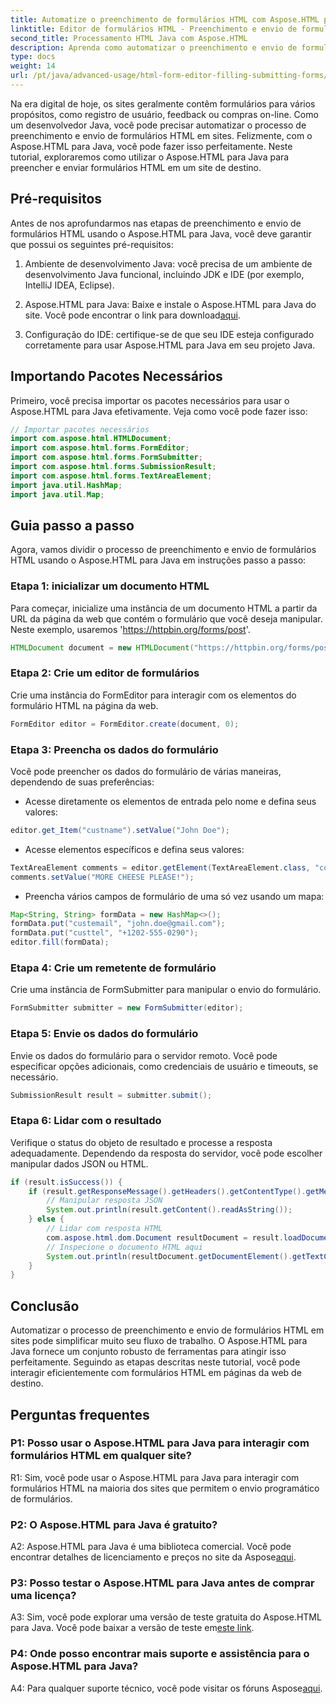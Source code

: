 ```yaml
---
title: Automatize o preenchimento de formulários HTML com Aspose.HTML para Java
linktitle: Editor de formulários HTML - Preenchimento e envio de formulários
second_title: Processamento HTML Java com Aspose.HTML
description: Aprenda como automatizar o preenchimento e envio de formulários HTML com Aspose.HTML para Java. Simplifique a interação na web com este tutorial.
type: docs
weight: 14
url: /pt/java/advanced-usage/html-form-editor-filling-submitting-forms/
---
```

Na era digital de hoje, os sites geralmente contêm formulários para vários propósitos, como registro de usuário, feedback ou compras on-line. Como um desenvolvedor Java, você pode precisar automatizar o processo de preenchimento e envio de formulários HTML em sites. Felizmente, com o Aspose.HTML para Java, você pode fazer isso perfeitamente. Neste tutorial, exploraremos como utilizar o Aspose.HTML para Java para preencher e enviar formulários HTML em um site de destino.

## Pré-requisitos

Antes de nos aprofundarmos nas etapas de preenchimento e envio de formulários HTML usando o Aspose.HTML para Java, você deve garantir que possui os seguintes pré-requisitos:

1. Ambiente de desenvolvimento Java: você precisa de um ambiente de desenvolvimento Java funcional, incluindo JDK e IDE (por exemplo, IntelliJ IDEA, Eclipse).

2.  Aspose.HTML para Java: Baixe e instale o Aspose.HTML para Java do site. Você pode encontrar o link para download[aqui](https://releases.aspose.com/html/java/).

3. Configuração do IDE: certifique-se de que seu IDE esteja configurado corretamente para usar Aspose.HTML para Java em seu projeto Java.

## Importando Pacotes Necessários

Primeiro, você precisa importar os pacotes necessários para usar o Aspose.HTML para Java efetivamente. Veja como você pode fazer isso:

```java
// Importar pacotes necessários
import com.aspose.html.HTMLDocument;
import com.aspose.html.forms.FormEditor;
import com.aspose.html.forms.FormSubmitter;
import com.aspose.html.forms.SubmissionResult;
import com.aspose.html.forms.TextAreaElement;
import java.util.HashMap;
import java.util.Map;
```

## Guia passo a passo

Agora, vamos dividir o processo de preenchimento e envio de formulários HTML usando o Aspose.HTML para Java em instruções passo a passo:

### Etapa 1: inicializar um documento HTML

Para começar, inicialize uma instância de um documento HTML a partir da URL da página da web que contém o formulário que você deseja manipular. Neste exemplo, usaremos 'https://httpbin.org/forms/post'.

```java
HTMLDocument document = new HTMLDocument("https://httpbin.org/forms/post");
```

### Etapa 2: Crie um editor de formulários

Crie uma instância do FormEditor para interagir com os elementos do formulário HTML na página da web.

```java
FormEditor editor = FormEditor.create(document, 0);
```

### Etapa 3: Preencha os dados do formulário

Você pode preencher os dados do formulário de várias maneiras, dependendo de suas preferências:

- Acesse diretamente os elementos de entrada pelo nome e defina seus valores:

```java
editor.get_Item("custname").setValue("John Doe");
```

- Acesse elementos específicos e defina seus valores:

```java
TextAreaElement comments = editor.getElement(TextAreaElement.class, "comments");
comments.setValue("MORE CHEESE PLEASE!");
```

- Preencha vários campos de formulário de uma só vez usando um mapa:

```java
Map<String, String> formData = new HashMap<>();
formData.put("custemail", "john.doe@gmail.com");
formData.put("custtel", "+1202-555-0290");
editor.fill(formData);
```

### Etapa 4: Crie um remetente de formulário

Crie uma instância de FormSubmitter para manipular o envio do formulário.

```java
FormSubmitter submitter = new FormSubmitter(editor);
```

### Etapa 5: Envie os dados do formulário

Envie os dados do formulário para o servidor remoto. Você pode especificar opções adicionais, como credenciais de usuário e timeouts, se necessário.

```java
SubmissionResult result = submitter.submit();
```

### Etapa 6: Lidar com o resultado

Verifique o status do objeto de resultado e processe a resposta adequadamente. Dependendo da resposta do servidor, você pode escolher manipular dados JSON ou HTML.

```java
if (result.isSuccess()) {
    if (result.getResponseMessage().getHeaders().getContentType().getMediaType().equals("application/json")) {
        // Manipular resposta JSON
        System.out.println(result.getContent().readAsString());
    } else {
        // Lidar com resposta HTML
        com.aspose.html.dom.Document resultDocument = result.loadDocument();
        // Inspecione o documento HTML aqui
        System.out.println(resultDocument.getDocumentElement().getTextContent());
    }
}
```

## Conclusão

Automatizar o processo de preenchimento e envio de formulários HTML em sites pode simplificar muito seu fluxo de trabalho. O Aspose.HTML para Java fornece um conjunto robusto de ferramentas para atingir isso perfeitamente. Seguindo as etapas descritas neste tutorial, você pode interagir eficientemente com formulários HTML em páginas da web de destino.

## Perguntas frequentes

### P1: Posso usar o Aspose.HTML para Java para interagir com formulários HTML em qualquer site?

R1: Sim, você pode usar o Aspose.HTML para Java para interagir com formulários HTML na maioria dos sites que permitem o envio programático de formulários.

### P2: O Aspose.HTML para Java é gratuito?

 A2: Aspose.HTML para Java é uma biblioteca comercial. Você pode encontrar detalhes de licenciamento e preços no site da Aspose[aqui](https://purchase.aspose.com/buy).

### P3: Posso testar o Aspose.HTML para Java antes de comprar uma licença?

 A3: Sim, você pode explorar uma versão de teste gratuita do Aspose.HTML para Java. Você pode baixar a versão de teste em[este link](https://releases.aspose.com/).

### P4: Onde posso encontrar mais suporte e assistência para o Aspose.HTML para Java?

 A4: Para qualquer suporte técnico, você pode visitar os fóruns Aspose[aqui](https://forum.aspose.com/).
